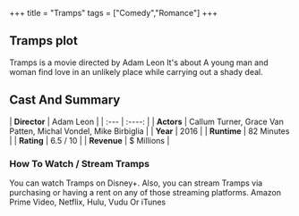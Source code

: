 +++
title = "Tramps"
tags = ["Comedy","Romance"]
+++
## Tramps plot
Tramps is a movie directed by Adam Leon It's about A young man and woman find love in an unlikely place while carrying out a shady deal.
## Cast And Summary
| **Director**      | Adam Leon |
    | :---        |    :----:   |
    |  **Actors** | Callum Turner, Grace Van Patten, Michal Vondel, Mike Birbiglia |
    | **Year**   | 2016    |
    |  **Runtime** | 82 Minutes |
    |  **Rating** | 6.5 / 10 | 
    |  **Revenue** | $ Millions |
### How To Watch / Stream Tramps
You can watch Tramps on Disney+.
Also, you can stream Tramps via purchasing or having a rent on any of those streaming platforms.
Amazon Prime Video, Netflix, Hulu, Vudu Or iTunes